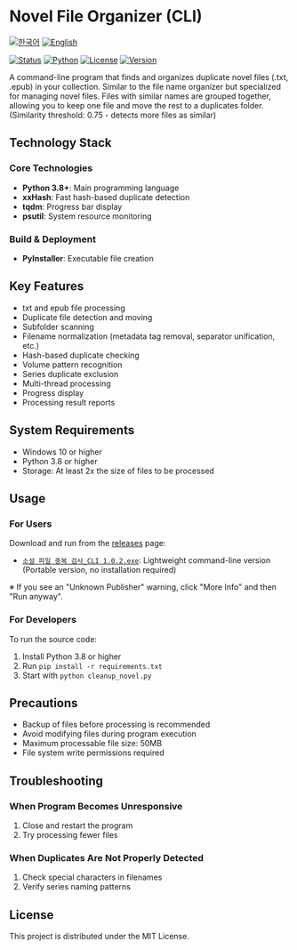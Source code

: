 # Novel File Organizer (CLI)

[![한국어](https://img.shields.io/badge/언어-한국어-blue.svg)](README.md)
[![English](https://img.shields.io/badge/Language-English-blue.svg)](README_EN.md)

[![Status](https://img.shields.io/badge/status-completed-green)](README_EN.md)
[![Python](https://img.shields.io/badge/Python-3.8+-blue)](https://www.python.org/)
[![License](https://img.shields.io/badge/License-MIT-lightgrey)](LICENSE)
[![Version](https://img.shields.io/badge/Version-1.0.2-blue)](README_EN.md)

A command-line program that finds and organizes duplicate novel files (.txt, .epub) in your collection.
Similar to the file name organizer but specialized for managing novel files.
Files with similar names are grouped together, allowing you to keep one file and move the rest to a duplicates folder.
(Similarity threshold: 0.75 - detects more files as similar)

## Technology Stack

### Core Technologies
- **Python 3.8+**: Main programming language
- **xxHash**: Fast hash-based duplicate detection
- **tqdm**: Progress bar display
- **psutil**: System resource monitoring

### Build & Deployment
- **PyInstaller**: Executable file creation

## Key Features

- txt and epub file processing
- Duplicate file detection and moving
- Subfolder scanning
- Filename normalization (metadata tag removal, separator unification, etc.)
- Hash-based duplicate checking
- Volume pattern recognition
- Series duplicate exclusion
- Multi-thread processing
- Progress display
- Processing result reports

## System Requirements

- Windows 10 or higher
- Python 3.8 or higher
- Storage: At least 2x the size of files to be processed

## Usage

### For Users
Download and run from the [releases](https://github.com/hye0nwoo/clean_up_novel/releases/latest) page:
- [`소설 파일 중복 검사_CLI 1.0.2.exe`](https://github.com/hye0nwoo/clean_up_novel/releases/download/1.0.2/소설.파일.중복.검사_CLI.1.0.2.exe): Lightweight command-line version (Portable version, no installation required)

※ If you see an "Unknown Publisher" warning, click "More Info" and then "Run anyway".

### For Developers
To run the source code:

1. Install Python 3.8 or higher
2. Run `pip install -r requirements.txt`
3. Start with `python cleanup_novel.py`

## Precautions

- Backup of files before processing is recommended
- Avoid modifying files during program execution
- Maximum processable file size: 50MB
- File system write permissions required

## Troubleshooting

### When Program Becomes Unresponsive
1. Close and restart the program
2. Try processing fewer files

### When Duplicates Are Not Properly Detected
1. Check special characters in filenames
2. Verify series naming patterns

## License

This project is distributed under the MIT License. 